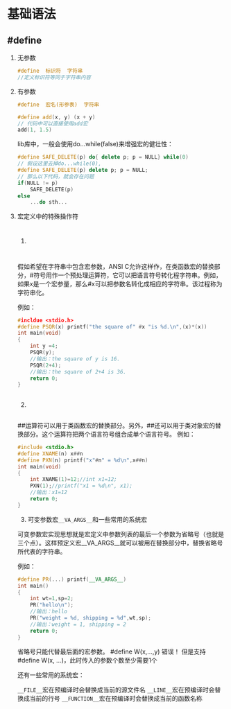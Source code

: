 # 基础语法

## #define

1. 无参数

   ```c++
   #define  标识符  字符串
   //定义标识符等同于字符串内容
   ```

2. 有参数

   ```c++
   #define  宏名(形参表)  字符串
   
   #define add(x, y) (x + y)
   // 代码中可以直接使用add宏
   add(1, 1.5)
   ```

   lib库中，一般会使用do...while(false)来增强宏的健壮性：

   ```c++
   #define SAFE_DELETE(p) do{ delete p; p = NULL} while(0)
   // 假设这里去掉do...while(0),
   #define SAFE_DELETE(p) delete p; p = NULL;
   // 那么以下代码，就会存在问题
   if(NULL != p)
       SAFE_DELETE(p)
   else
       ...do sth...
   ```

3. 宏定义中的特殊操作符

   1) #

   假如希望在字符串中包含宏参数，ANSI C允许这样作，在类函数宏的替换部分，#符号用作一个预处理运算符，它可以把语言符号转化程字符串。例如，如果x是一个宏参量，那么#x可以把参数名转化成相应的字符串。该过程称为字符串化。

   例如：

   ```c++
   #incldue <stdio.h>
   #define PSQR(x) printf("the square of" #x "is %d.\n",(x)*(x))
   int main(void)
   {
       int y =4;
       PSQR(y);
       //输出：the square of y is 16.
       PSQR(2+4);
       //输出：the square of 2+4 is 36.
       return 0;
   }
   ```

   2) ##

   \##运算符可以用于类函数宏的替换部分。另外，##还可以用于类对象宏的替换部分。这个运算符把两个语言符号组合成单个语言符号。
   例如：

   ```c++
   #include <stdio.h>
   #define XNAME(n) x##n
   #define PXN(n) printf("x"#n" = %d\n",x##n)
   int main(void)
   {
       int XNAME(1)=12;//int x1=12;
       PXN(1);//printf("x1 = %d\n", x1);
       //输出：x1=12
       return 0;
   }
   ```

   3) 可变参数宏`__VA_ARGS__`和一些常用的系统宏

   可变参数宏实现思想就是宏定义中参数列表的最后一个参数为省略号（也就是三个点）。这样预定义宏__VA_ARGS__就可以被用在替换部分中，替换省略号所代表的字符串。

   例如：

   ```c++
   #define PR(...) printf(__VA_ARGS__)
   int main()
   {
       int wt=1,sp=2;
       PR("hello\n");
       //输出：hello
       PR("weight = %d, shipping = %d",wt,sp);
       //输出：weight = 1, shipping = 2
       return 0;
   }
   ```

   省略号只能代替最后面的宏参数。
   \#define W(x,…,y)   错误！
   但是支持#define W(x, …)，此时传入的参数个数至少需要1个

   还有一些常用的系统宏：

   `__FILE__`宏在预编译时会替换成当前的源文件名
   `__LINE__`宏在预编译时会替换成当前的行号
   `__FUNCTION__`宏在预编译时会替换成当前的函数名称

   

